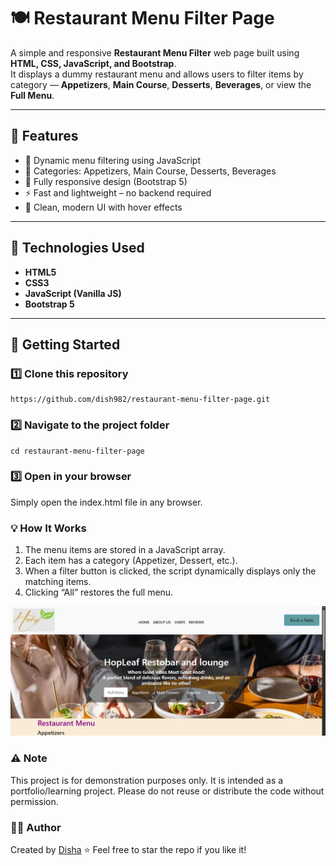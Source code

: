 # 🍽️ Restaurant Menu Filter Page

A simple and responsive **Restaurant Menu Filter** web page built using **HTML, CSS, JavaScript, and Bootstrap**.  
It displays a dummy restaurant menu and allows users to filter items by category — **Appetizers**, **Main Course**, **Desserts**, **Beverages**, or view the **Full Menu**.

---

## 🌟 Features

- 🍕 Dynamic menu filtering using JavaScript  
- 🧁 Categories: Appetizers, Main Course, Desserts, Beverages  
- 📱 Fully responsive design (Bootstrap 5)  
- ⚡ Fast and lightweight – no backend required  
- 🎨 Clean, modern UI with hover effects

---

## 🧰 Technologies Used

- **HTML5**
- **CSS3**
- **JavaScript (Vanilla JS)**
- **Bootstrap 5**

---

## 🚀 Getting Started

### 1️⃣ Clone this repository
```
https://github.com/dish982/restaurant-menu-filter-page.git
```

### 2️⃣ Navigate to the project folder
```
cd restaurant-menu-filter-page
```

### 3️⃣ Open in your browser
Simply open the index.html file in any browser.

### 💡 How It Works
1. The menu items are stored in a JavaScript array.
2. Each item has a category (Appetizer, Dessert, etc.).
3. When a filter button is clicked, the script dynamically displays only the matching items.
4. Clicking “All” restores the full menu.

![Restaurant Menu Screenshot](images/screenshot.jpg)

### ⚠️ Note
This project is for demonstration purposes only.
It is intended as a portfolio/learning project.
Please do not reuse or distribute the code without permission.

### 👩‍💻 Author
Created by [Disha](github.com/dish982)
⭐ Feel free to star the repo if you like it!

